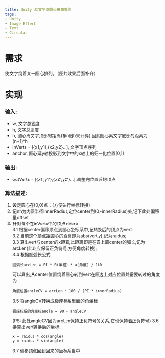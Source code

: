 ```yaml
---
title: Unity UI文字绕圆心扭曲效果
tags: 
- Unity     
- Image Effect   
- Text    
- Circular   
---
```


# 需求   
使文字绕着某一圆心排列。（图片效果后面补齐）  

# 实现  
### 输入:  
* w, 文字总宽度   
* h, 文字总高度
* n, 圆心离文字顶部的距离(按n倍h来计算),因此圆心离文字底部的距离为(n+1)*h
* inVerts = [{x1,y1},{x2,y2}...], 文字顶点序列  
* anchor, 圆心延y轴投影到文字中的x轴上的归一化位置[0,1]

### 输出: 
* outVerts = [{x1',y1'},{x2',y2'}...],调整完位置后的顶点 
<!--more-->

### 算法描述:  
1. 设定圆心在(0,0)点；(方便进行坐标转换)
2. 记nh为内圆半径innerRadius,定位center到(0,-innerRadius)处,记下此处偏移量offset
3. 针对每个在inVerts中的顶点inVert:  
    3.1 根据center偏移顶点到圆心坐标系中,记转换后的顶点为vert;   
    3.2 当前这个顶点距圆心的距离即为abs(vert.y),记为raidus;  
    3.3 算出vert与center的x距离,此距离即是在圆上离center的弧长,记为arcLen(此处应保留正负符号,方便角度转换);  
    3.4 根据圆弧长公式
    ```
    圆弧长arcLen = PI * R(半径) * a(角度) / 180
    ```
    可以算出,从center位置绕着圆心转到vert在圆边上对应位置处需要转过的角度为
    ```
    角度位置angleCV = arcLen * 180 / (PI * innerRadius)
    ``` 
    3.5 将angleCV转换成极座标系里面的角坐标
    ```
    极座标系的角坐标angle = 90 - angleCV 
    ``` 
    (PS: 此处angleCV因为arcLen保持正负符号的关系,它也保持着正负符号)
    3.6 换算出vert转换后的坐标:
    ```
    x = raidus * cos(angle)
    y = raidus * sin(angle)
    ```
    3.7 偏移顶点回到回来的坐标系当中
